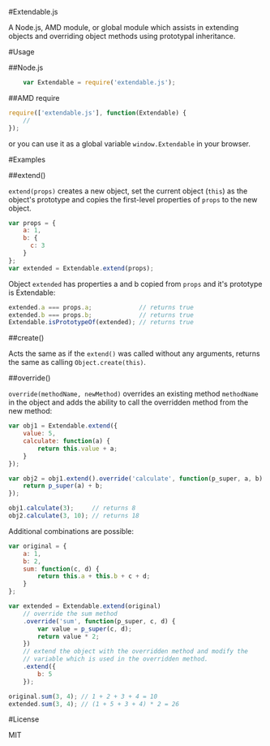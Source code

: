 #Extendable.js

A Node.js, AMD module, or global module which assists in extending objects and overriding object methods using prototypal inheritance.

#Usage

##Node.js

```javascript
    var Extendable = require('extendable.js');
```

##AMD require

```javascript
require(['extendable.js'], function(Extendable) {
    //
});
```

or you can use it as a global variable `window.Extendable` in your browser.

#Examples

##extend()

`extend(props)` creates a new object, set the current object (`this`) as the object's prototype and copies the first-level properties of `props` to the new object.

```javascript
var props = {
    a: 1,
    b: {
      c: 3
    }
};
var extended = Extendable.extend(props);
````

Object `extended` has properties a and b copied from `props` and it's prototype is Extendable:

```javascript
extended.a === props.a;             // returns true
extended.b === props.b;             // returns true
Extendable.isPrototypeOf(extended); // returns true
```

##create()

Acts the same as if the `extend()` was called without any arguments, returns the same as calling `Object.create(this)`.

##override()

`override(methodName, newMethod)` overrides an existing method `methodName` in the object and adds the ability to call the overridden method from the new method:

```javascript
var obj1 = Extendable.extend({
    value: 5,
    calculate: function(a) {
        return this.value + a;
    }
});

var obj2 = obj1.extend().override('calculate', function(p_super, a, b) {
    return p_super(a) + b;
});

obj1.calculate(3);     // returns 8
obj2.calculate(3, 10); // returns 18
```

Additional combinations are possible:

```javascript
var original = {
    a: 1,
    b: 2,
    sum: function(c, d) {
        return this.a + this.b + c + d;
    }
};

var extended = Extendable.extend(original)
    // override the sum method
    .override('sum', function(p_super, c, d) {
        var value = p_super(c, d);
        return value * 2;
    })
    // extend the object with the overridden method and modify the
    // variable which is used in the overridden method.
    .extend({
        b: 5
    });

original.sum(3, 4); // 1 + 2 + 3 + 4 = 10
extended.sum(3, 4); // (1 + 5 + 3 + 4) * 2 = 26
```

#License

MIT
